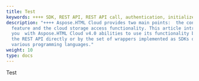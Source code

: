 ```yaml
---
title: Test
keywords: ++++ SDK, REST API, REST API call, authentication, initialize API, API URL
description: "++++ Aspose.HTML Cloud provides two main points:  the conversion
  feature and the cloud storage access functionality. This article introduce
  you  with Aspose.HTML Cloud v4.0 abilities to use its functionality both by
  the REST API directly or by the set of wrappers implemented as SDKs on the
  various programming languages."
weight: 10
type: docs
---
```

Test
